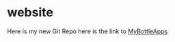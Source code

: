 # website
Here is my new Git Repo
here is the link to [MyBottleApps](https://github.com/ChaseFeingold/MyBottleApps)

